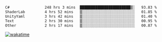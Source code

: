 <!--START_SECTION:waka-->

```txt
C#                248 hrs 3 mins  ███████████████████████▒░   93.83 %
ShaderLab         4 hrs 52 mins   ▒░░░░░░░░░░░░░░░░░░░░░░░░   01.85 %
UnityYaml         3 hrs 42 mins   ▒░░░░░░░░░░░░░░░░░░░░░░░░   01.40 %
Text              2 hrs 30 mins   ▒░░░░░░░░░░░░░░░░░░░░░░░░   00.95 %
Other             2 hrs 17 mins   ▒░░░░░░░░░░░░░░░░░░░░░░░░   00.87 %
```

<!--END_SECTION:waka-->
[![wakatime](https://wakatime.com/badge/user/6c2f442e-41b4-42e3-bc06-d5d8203ad1da.svg)](https://wakatime.com/@6c2f442e-41b4-42e3-bc06-d5d8203ad1da)

